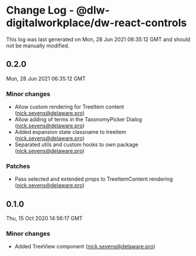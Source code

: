 # Change Log - @dlw-digitalworkplace/dw-react-controls

This log was last generated on Mon, 28 Jun 2021 06:35:12 GMT and should not be manually modified.

<!-- Start content -->

## 0.2.0

Mon, 28 Jun 2021 06:35:12 GMT

### Minor changes

- Allow custom rendering for TreeItem content (nick.sevens@delaware.pro)
- Allow adding of terms in the TaxonomyPicker Dialog (nick.sevens@delaware.pro)
- Added expansion state classname to treeitem (nick.sevens@delaware.pro)
- Separated utils and custom hooks to own package (nick.sevens@delaware.pro)

### Patches

- Pass selected and extended props to TreeItemContent rendering (nick.sevens@delaware.pro)

## 0.1.0

Thu, 15 Oct 2020 14:56:17 GMT

### Minor changes

- Added TreeView component (nick.sevens@delaware.pro)
